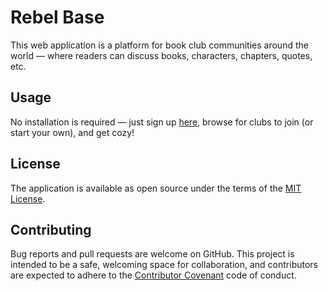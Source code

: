 # Rebel Base

This web application is a platform for book club communities around the world — where readers can discuss books, characters, chapters, quotes, etc.
## Usage

No installation is required — just sign up [here](https://rebel-base.herokuapp.com), browse for clubs to join (or start your own), and get cozy!

## License

The application is available as open source under the terms of the [MIT License](https://opensource.org/licenses/MIT).

## Contributing

Bug reports and pull requests are welcome on GitHub. This project is intended to be a safe, welcoming space for collaboration, and contributors are expected to adhere to the [Contributor Covenant](http://contributor-covenant.org/) code of conduct.

